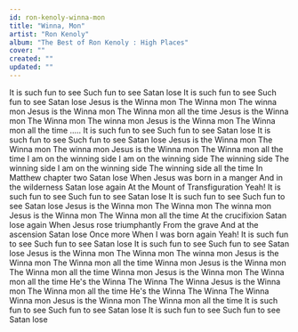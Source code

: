 ```yaml
---
id: ron-kenoly-winna-mon
title: "Winna, Mon"
artist: "Ron Kenoly"
album: "The Best of Ron Kenoly : High Places"
cover: ""
created: ""
updated: ""
---
```


It is such fun to see
Such fun to see
Satan lose
It is such fun to see
 Such fun to see
Satan lose
 Jesus is the Winna mon
The Winna mon
The winna mon
Jesus is the Winna mon
 The Winna mon all the time
 Jesus is the Winna mon
The Winna mon
The winna mon
Jesus is the Winna mon
The Winna mon all the time
.....
It is such fun to see
Such fun to see
Satan lose
 It is such fun to see
Such fun to see
Satan lose
Jesus is the Winna mon
The Winna mon
 The winna mon
Jesus is the Winna mon
The Winna mon all the time
 I am on the winning side
I am on the winning side
 The winning side
The winning side
 I am on the winning side
The winning side all the time
 In Matthew chapter two Satan lose
When Jesus was born in a manger
 And in the wilderness
Satan lose again
At the Mount of Transfiguration Yeah!
It is such fun to see
Such fun to see
Satan lose
 It is such fun to see
Such fun to see
Satan lose
Jesus is the Winna mon
The Winna mon
The winna mon
Jesus is the Winna mon
 The Winna mon all the time
At the crucifixion Satan lose again
When Jesus rose triumphantly From the grave
And at the ascension Satan lose
Once more When I was born again Yeah!
It is such fun to see
Such fun to see
Satan lose
It is such fun to see
Such fun to see
Satan lose
Jesus is the Winna mon
 The Winna mon
 The winna mon
Jesus is the Winna mon
The Winna mon all the time
 Winna mon
Jesus is the Winna mon
The Winna mon all the time
Winna mon
Jesus is the Winna mon
 The Winna mon all the time
 He's the Winna
The Winna The Winna
Jesus is the Winna mon
The Winna mon all the time
 He's the Winna
The Winna The Winna
Winna mon
 Jesus is the Winna mon
The Winna mon all the time
It is such fun to see
Such fun to see
Satan lose
It is such fun to see
Such fun to see
Satan lose